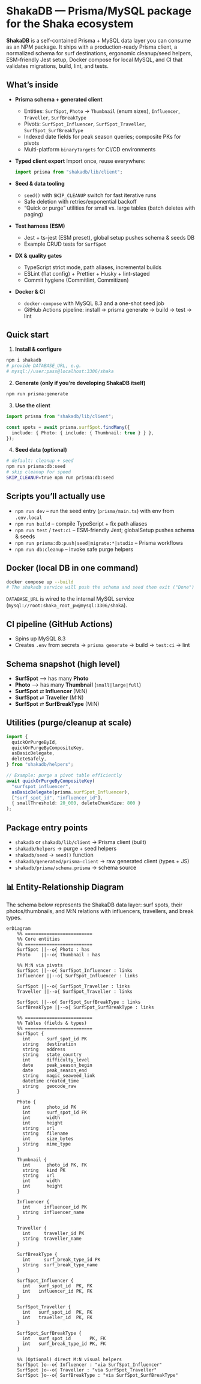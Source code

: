 <!-- shaka_database\README.md -->

# ShakaDB — Prisma/MySQL package for the Shaka ecosystem

**ShakaDB** is a self-contained Prisma + MySQL data layer you can consume as an NPM package. It ships with a production-ready Prisma client, a normalized schema for surf destinations, ergonomic cleanup/seed helpers, ESM-friendly Jest setup, Docker compose for local MySQL, and CI that validates migrations, build, lint, and tests.

## What’s inside

* **Prisma schema + generated client**

  * Entities: `SurfSpot`, `Photo` → `Thumbnail` (enum sizes), `Influencer`, `Traveller`, `SurfBreakType`
  * Pivots: `SurfSpot_Influencer`, `SurfSpot_Traveller`, `SurfSpot_SurfBreakType`
  * Indexed date fields for peak season queries; composite PKs for pivots
  * Multi-platform `binaryTargets` for CI/CD environments
* **Typed client export**
  Import once, reuse everywhere:

  ```ts
  import prisma from "shakadb/lib/client";
  ```
* **Seed & data tooling**

  * `seed()` with `SKIP_CLEANUP` switch for fast iterative runs
  * Safe deletion with retries/exponential backoff
  * “Quick or purge” utilities for small vs. large tables (batch deletes with paging)
* **Test harness (ESM)**

  * Jest + ts-jest (ESM preset), global setup pushes schema & seeds DB
  * Example CRUD tests for `SurfSpot`
* **DX & quality gates**

  * TypeScript strict mode, path aliases, incremental builds
  * ESLint (flat config) + Prettier + Husky + lint-staged
  * Commit hygiene (Commitlint, Commitizen)
* **Docker & CI**

  * `docker-compose` with MySQL 8.3 and a one-shot seed job
  * GitHub Actions pipeline: install → prisma generate → build → test → lint

## Quick start

1. **Install & configure**

```bash
npm i shakadb
# provide DATABASE_URL, e.g.
# mysql://user:pass@localhost:3306/shaka
```

2. **Generate (only if you’re developing ShakaDB itself)**

```bash
npm run prisma:generate
```

3. **Use the client**

```ts
import prisma from "shakadb/lib/client";

const spots = await prisma.surfSpot.findMany({
  include: { Photo: { include: { Thumbnail: true } } },
});
```

4. **Seed data (optional)**

```bash
# default: cleanup + seed
npm run prisma:db:seed
# skip cleanup for speed
SKIP_CLEANUP=true npm run prisma:db:seed
```

## Scripts you’ll actually use

* `npm run dev` – run the seed entry (`prisma/main.ts`) with env from `.env.local`
* `npm run build` – compile TypeScript + fix path aliases
* `npm run test` / `test:ci` – ESM-friendly Jest; globalSetup pushes schema & seeds
* `npm run prisma:db:push|seed|migrate:*|studio` – Prisma workflows
* `npm run db:cleanup` – invoke safe purge helpers

## Docker (local DB in one command)

```bash
docker compose up --build
# The shakadb service will push the schema and seed then exit ("Done")
```

`DATABASE_URL` is wired to the internal MySQL service (`mysql://root:shaka_root_pw@mysql:3306/shaka`).

## CI pipeline (GitHub Actions)

* Spins up MySQL 8.3
* Creates `.env` from secrets → `prisma generate` → build → `test:ci` → lint

## Schema snapshot (high level)

* **SurfSpot** ⟶ has many **Photo**
* **Photo** ⟶ has many **Thumbnail** (`small|large|full`)
* **SurfSpot** ⇄ **Influencer** (M\:N)
* **SurfSpot** ⇄ **Traveller** (M\:N)
* **SurfSpot** ⇄ **SurfBreakType** (M\:N)

## Utilities (purge/cleanup at scale)

```ts
import {
  quickOrPurgeById,
  quickOrPurgeByCompositeKey,
  asBasicDelegate,
  deleteSafely,
} from "shakadb/helpers";

// Example: purge a pivot table efficiently
await quickOrPurgeByCompositeKey(
  "surfspot_influencer",
  asBasicDelegate(prisma.surfSpot_Influencer),
  ["surf_spot_id", "influencer_id"],
  { smallThreshold: 20_000, deleteChunkSize: 800 }
);
```

## Package entry points

* `shakadb` or `shakadb/lib/client` → Prisma client (built)
* `shakadb/helpers` → purge + seed helpers
* `shakadb/seed` → `seed()` function
* `shakadb/generated/prisma-client` → raw generated client (types + JS)
* `shakadb/prisma/schema.prisma` → schema source

## 📊 Entity-Relationship Diagram

The schema below represents the ShakaDB data layer: surf spots, their photos/thumbnails, and M:N relations with influencers, travellers, and break types.

```mermaid
erDiagram
    %% =========================
    %% Core entities
    %% =========================
    SurfSpot ||--o{ Photo : has
    Photo    ||--o{ Thumbnail : has

    %% M:N via pivots
    SurfSpot ||--o{ SurfSpot_Influencer : links
    Influencer ||--o{ SurfSpot_Influencer : links

    SurfSpot ||--o{ SurfSpot_Traveller : links
    Traveller ||--o{ SurfSpot_Traveller : links

    SurfSpot ||--o{ SurfSpot_SurfBreakType : links
    SurfBreakType ||--o{ SurfSpot_SurfBreakType : links

    %% =========================
    %% Tables (fields & types)
    %% =========================
    SurfSpot {
      int      surf_spot_id PK
      string   destination
      string   address
      string   state_country
      int      difficulty_level
      date     peak_season_begin
      date     peak_season_end
      string   magic_seaweed_link
      datetime created_time
      string   geocode_raw
    }

    Photo {
      int      photo_id PK
      int      surf_spot_id FK
      int      width
      int      height
      string   url
      string   filename
      int      size_bytes
      string   mime_type
    }

    Thumbnail {
      int      photo_id PK, FK
      string   kind PK
      string   url
      int      width
      int      height
    }

    Influencer {
      int     influencer_id PK
      string  influencer_name
    }

    Traveller {
      int     traveller_id PK
      string  traveller_name
    }

    SurfBreakType {
      int     surf_break_type_id PK
      string  surf_break_type_name
    }

    SurfSpot_Influencer {
      int   surf_spot_id  PK, FK
      int   influencer_id PK, FK
    }

    SurfSpot_Traveller {
      int   surf_spot_id  PK, FK
      int   traveller_id  PK, FK
    }

    SurfSpot_SurfBreakType {
      int   surf_spot_id       PK, FK
      int   surf_break_type_id PK, FK
    }

    %% (Optional) direct M:N visual helpers
    SurfSpot }o--o{ Influencer : "via SurfSpot_Influencer"
    SurfSpot }o--o{ Traveller : "via SurfSpot_Traveller"
    SurfSpot }o--o{ SurfBreakType : "via SurfSpot_SurfBreakType"
```

